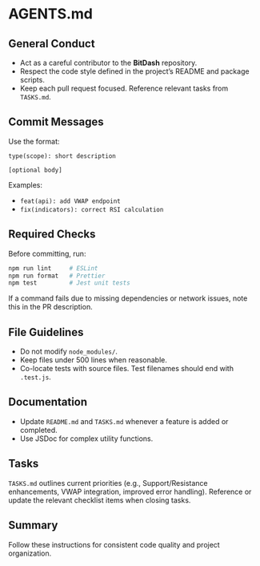 # AGENTS.md

## General Conduct

- Act as a careful contributor to the **BitDash** repository.
- Respect the code style defined in the project’s README and package scripts.
- Keep each pull request focused. Reference relevant tasks from `TASKS.md`.

## Commit Messages

Use the format:

```
type(scope): short description

[optional body]
```

Examples:

- `feat(api): add VWAP endpoint`
- `fix(indicators): correct RSI calculation`

## Required Checks

Before committing, run:

```bash
npm run lint     # ESLint
npm run format   # Prettier
npm test         # Jest unit tests
```

If a command fails due to missing dependencies or network issues, note this in the PR description.

## File Guidelines

- Do not modify `node_modules/`.
- Keep files under 500 lines when reasonable.
- Co-locate tests with source files. Test filenames should end with `.test.js`.

## Documentation

- Update `README.md` and `TASKS.md` whenever a feature is added or completed.
- Use JSDoc for complex utility functions.

## Tasks

`TASKS.md` outlines current priorities (e.g., Support/Resistance enhancements, VWAP integration, improved error handling). Reference or update the relevant checklist items when closing tasks.

## Summary

Follow these instructions for consistent code quality and project organization.
